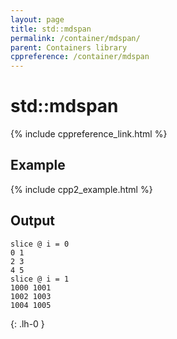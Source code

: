 ```yaml
---
layout: page
title: std::mdspan
permalink: /container/mdspan/
parent: Containers library
cppreference: /container/mdspan
---
```

# std::mdspan

{% include cppreference_link.html %}

## Example

{% include cpp2_example.html %}

## Output

```
slice @ i = 0
0 1 
2 3 
4 5 
slice @ i = 1
1000 1001 
1002 1003 
1004 1005 
```
{: .lh-0 }
